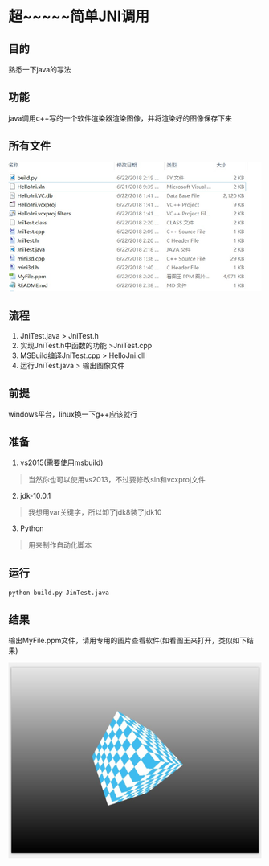 # 超~~~~~简单JNI调用

## 目的
熟悉一下java的写法
## 功能
java调用c++写的一个软件渲染器渲染图像，并将渲染好的图像保存下来

## 所有文件
![img](thumbnail.jpg)
## 流程
1. JniTest.java > JniTest.h
2. 实现JniTest.h中函数的功能 >JniTest.cpp
3. MSBuild编译JniTest.cpp > HelloJni.dll
4. 运行JniTest.java > 输出图像文件

## 前提
windows平台，linux换一下g++应该就行
## 准备
1. vs2015(需要使用msbuild)
>当然你也可以使用vs2013，不过要修改sln和vcxproj文件

2. jdk-10.0.1
>我想用var关键字，所以卸了jdk8装了jdk10

3. Python
>用来制作自动化脚本

## 运行 
```
python build.py JinTest.java
```
## 结果
输出MyFile.ppm文件，请用专用的图片查看软件(如看图王来打开，类似如下结果)

![result](snipaste_20180622_143734.jpg)